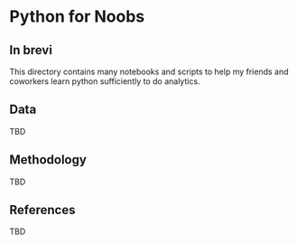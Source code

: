 # Python for Noobs

## In brevi

This directory contains many notebooks and scripts to help my friends and coworkers learn python sufficiently to do analytics.

## Data

TBD

## Methodology

TBD

## References

TBD
